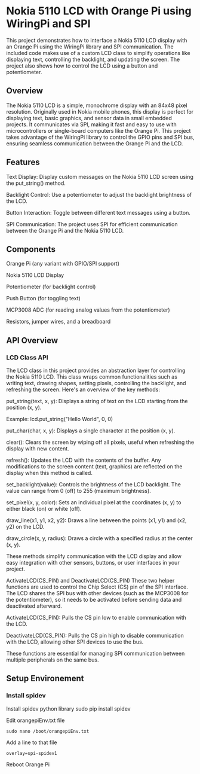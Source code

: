 # Nokia 5110 LCD with Orange Pi using WiringPi and SPI
This project demonstrates how to interface a Nokia 5110 LCD display with an Orange Pi using the WiringPi library and SPI communication. The included code makes use of a custom LCD class to simplify operations like displaying text, controlling the backlight, and updating the screen. 
The project also shows how to control the LCD using a button and potentiometer.

## Overview
The Nokia 5110 LCD is a simple, monochrome display with an 84x48 pixel resolution. Originally used in Nokia mobile phones, this display is perfect for displaying text, basic graphics, and sensor data in small embedded projects. It communicates via SPI, making it fast and easy to use with microcontrollers or single-board computers like the Orange Pi.
This project takes advantage of the WiringPi library to control the GPIO pins and SPI bus, ensuring seamless communication between the Orange Pi and the LCD.

## Features
Text Display: Display custom messages on the Nokia 5110 LCD screen using the put_string() method.

Backlight Control: Use a potentiometer to adjust the backlight brightness of the LCD.

Button Interaction: Toggle between different text messages using a button.

SPI Communication: The project uses SPI for efficient communication between the Orange Pi and the Nokia 5110 LCD.

## Components
Orange Pi (any variant with GPIO/SPI support)

Nokia 5110 LCD Display

Potentiometer (for backlight control)

Push Button (for toggling text)

MCP3008 ADC (for reading analog values from the potentiometer)

Resistors, jumper wires, and a breadboard


## API Overview
### LCD Class API
The LCD class in this project provides an abstraction layer for controlling the Nokia 5110 LCD. This class wraps common functionalities such as writing text, drawing shapes, setting pixels, controlling the backlight, and refreshing the screen. Here's an overview of the key methods:

put_string(text, x, y): Displays a string of text on the LCD starting from the position (x, y).

Example: lcd.put_string("Hello World", 0, 0)

put_char(char, x, y): Displays a single character at the position (x, y).

clear(): Clears the screen by wiping off all pixels, useful when refreshing the display with new content.

refresh(): Updates the LCD with the contents of the buffer. Any modifications to the screen content (text, graphics) are reflected on the display when this method is called.

set_backlight(value): Controls the brightness of the LCD backlight. The value can range from 0 (off) to 255 (maximum brightness).

set_pixel(x, y, color): Sets an individual pixel at the coordinates (x, y) to either black (on) or white (off).

draw_line(x1, y1, x2, y2): Draws a line between the points (x1, y1) and (x2, y2) on the LCD.

draw_circle(x, y, radius): Draws a circle with a specified radius at the center (x, y).

These methods simplify communication with the LCD display and allow easy integration with other sensors, buttons, or user interfaces in your project.

ActivateLCD(CS_PIN) and DeactivateLCD(CS_PIN)
These two helper functions are used to control the Chip Select (CS) pin of the SPI interface. The LCD shares the SPI bus with other devices (such as the MCP3008 for the potentiometer), so it needs to be activated before sending data and deactivated afterward.

ActivateLCD(CS_PIN): Pulls the CS pin low to enable communication with the LCD.

DeactivateLCD(CS_PIN): Pulls the CS pin high to disable communication with the LCD, allowing other SPI devices to use the bus.

These functions are essential for managing SPI communication between multiple peripherals on the same bus.

## Setup Environement

### Install spidev
Install spidev python library
sudo pip install spidev

Edit orangepiEnv.txt​ file

` sudo nano /boot/orangepiEnv.txt​ `

Add a line to that file

` overlay=spi-spidev1 `

Reboot Orange Pi
